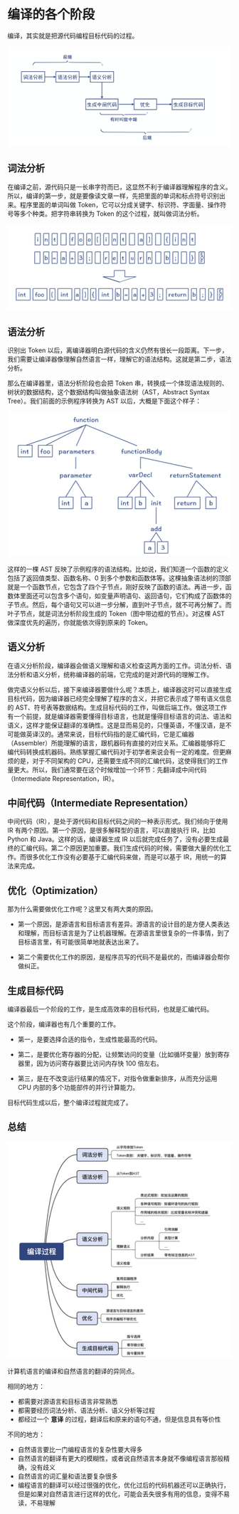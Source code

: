 #  编译的各个阶段

编译，其实就是把源代码编程目标代码的过程。

![image-20201207203342406](assets/image-20201207203945782.png)

## 词法分析

在编译之前，源代码只是一长串字符而已，这显然不利于编译器理解程序的含义。所以，编译的第一步，就是要像读文章一样，先把里面的单词和标点符号识别出来。程序里面的单词叫做 Token，它可以分成关键字、标识符、字面量、操作符号等多个种类。把字符串转换为 Token 的这个过程，就叫做词法分析。

![img](assets/d80623403c912ab43c328623df8a0e9a.jpg)

## 语法分析

识别出 Token 以后，离编译器明白源代码的含义仍然有很长一段距离。下一步，我们需要让编译器像理解自然语言一样，理解它的语法结构。这就是第二步，语法分析。

那么在编译器里，语法分析阶段也会把 Token 串，转换成一个体现语法规则的、树状的数据结构，这个数据结构叫做抽象语法树（AST，Abstract Syntax Tree）。我们前面的示例程序转换为 AST 以后，大概是下面这个样子：

![img](assets/6801cb9b637afae44e728fa08267756b.jpg)

这样的一棵 AST 反映了示例程序的语法结构。比如说，我们知道一个函数的定义包括了返回值类型、函数名称、0 到多个参数和函数体等。这棵抽象语法树的顶部就是一个函数节点，它包含了四个子节点，刚好反映了函数的语法。再进一步，函数体里面还可以包含多个语句，如变量声明语句、返回语句，它们构成了函数体的子节点。然后，每个语句又可以进一步分解，直到叶子节点，就不可再分解了。而叶子节点，就是词法分析阶段生成的 Token（图中带边框的节点）。对这棵 AST 做深度优先的遍历，你就能依次得到原来的 Token。

## 语义分析

在语义分析阶段，编译器会做语义理解和语义检查这两方面的工作。词法分析、语法分析和语义分析，统称编译器的前端，它完成的是对源代码的理解工作。

做完语义分析以后，接下来编译器要做什么呢？本质上，编译器这时可以直接生成目标代码，因为编译器已经完全理解了程序的含义，并把它表示成了带有语义信息的 AST、符号表等数据结构。生成目标代码的工作，叫做后端工作。做这项工作有一个前提，就是编译器需要懂得目标语言，也就是懂得目标语言的词法、语法和语义，这样才能保证翻译的准确性。这是显而易见的，只懂英语，不懂汉语，是不可能做英译汉的。通常来说，目标代码指的是汇编代码，它是汇编器（Assembler）所能理解的语言，跟机器码有直接的对应关系。汇编器能够将汇编代码转换成机器码。熟练掌握汇编代码对于初学者来说会有一定的难度。但更麻烦的是，对于不同架构的 CPU，还需要生成不同的汇编代码，这使得我们的工作量更大。所以，我们通常要在这个时候增加一个环节：先翻译成中间代码（Intermediate Representation，IR）。

## 中间代码（Intermediate Representation）

中间代码（IR），是处于源代码和目标代码之间的一种表示形式。我们倾向于使用 IR 有两个原因。第一个原因，是很多解释型的语言，可以直接执行 IR，比如 Python 和 Java。这样的话，编译器生成 IR 以后就完成任务了，没有必要生成最终的汇编代码。第二个原因更加重要。我们生成代码的时候，需要做大量的优化工作。而很多优化工作没有必要基于汇编代码来做，而是可以基于 IR，用统一的算法来完成。

## 优化（Optimization）

那为什么需要做优化工作呢？这里又有两大类的原因。

- 第一个原因，是源语言和目标语言有差异。源语言的设计目的是方便人类表达和理解，而目标语言是为了让机器理解。在源语言里很复杂的一件事情，到了目标语言里，有可能很简单地就表达出来了。

- 第二个需要优化工作的原因，是程序员写的代码不是最优的，而编译器会帮你做纠正。

## 生成目标代码

编译器最后一个阶段的工作，是生成高效率的目标代码，也就是汇编代码。

这个阶段，编译器也有几个重要的工作。

- 第一，是要选择合适的指令，生成性能最高的代码。

- 第二，是要优化寄存器的分配，让频繁访问的变量（比如循环变量）放到寄存器里，因为访问寄存器要比访问内存快 100 倍左右。

- 第三，是在不改变运行结果的情况下，对指令做重新排序，从而充分运用 CPU 内部的多个功能部件的并行计算能力。

目标代码生成以后，整个编译过程就完成了。

## 总结

![image-20201207211104203](assets/image-20201207211104203.png)

计算机语言的编译和自然语言的翻译的异同点。

相同的地方：

- 都需要对源语言和目标语言非常熟悉
- 都需要经历词法分析、语法分析、语义分析等过程
- 都经过一个 **意译** 的过程，翻译后和原来的语句不通，但是信息具有等价性

不同的地方：

- 自然语言要比一门编程语言的复杂性要大得多
- 自然语言的翻译有更大的模糊性，或者说自然语言本身就不像编程语言那般精确，没有歧义
- 自然语言的词汇量和语法要复杂很多
- 编程语言的翻译可以经过很强的优化，优化过后的代码机器还可以正确执行，但是如果对自然语言进行这样的优化，可能会丢失很多有用的信息，变得不易读，不易理解
